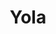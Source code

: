 ---
title: "Yola"
summary: "Yolanda Claire Quartey , known professionally as Yola or Yola Carter, is an English musician, singer and songwriter."
image: "yola.jpg"
---